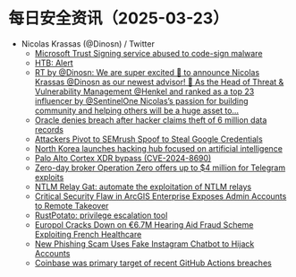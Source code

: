 # 每日安全资讯（2025-03-23）

- Nicolas Krassas (@Dinosn) / Twitter
  - [Microsoft Trust Signing service abused to code-sign malware](https://x.com/Dinosn/status/1903501616915030197)
  - [HTB: Alert](https://x.com/Dinosn/status/1903489450157527352)
  - [RT by @Dinosn: We are super excited 🤩 to announce Nicolas Krassas @Dinosn as our newest advisor! 🥳 As the Head of Threat & Vulnerability Management @Henkel and ranked as a top 23 influencer by @SentinelOne Nicolas’s passion for building community and helping others will be a huge asset to…](https://x.com/bsidesahmedabad/status/1903350688245223471)
  - [Oracle denies breach after hacker claims theft of 6 million data records](https://x.com/Dinosn/status/1903290583340269655)
  - [Attackers Pivot to SEMrush Spoof to Steal Google Credentials](https://x.com/Dinosn/status/1903290517107912911)
  - [North Korea launches hacking hub focused on artificial intelligence](https://x.com/Dinosn/status/1903290450926092743)
  - [Palo Alto Cortex XDR bypass (CVE-2024-8690)](https://x.com/Dinosn/status/1903290407062032881)
  - [Zero-day broker Operation Zero offers up to $4 million for Telegram exploits](https://x.com/Dinosn/status/1903290194486284457)
  - [NTLM Relay Gat: automate the exploitation of NTLM relays](https://x.com/Dinosn/status/1903290098055061563)
  - [Critical Security Flaw in ArcGIS Enterprise Exposes Admin Accounts to Remote Takeover](https://x.com/Dinosn/status/1903289976042782953)
  - [RustPotato: privilege escalation tool](https://x.com/Dinosn/status/1903289908589908172)
  - [Europol Cracks Down on €6.7M Hearing Aid Fraud Scheme Exploiting French Healthcare](https://x.com/Dinosn/status/1903289880362299486)
  - [New Phishing Scam Uses Fake Instagram Chatbot to Hijack Accounts](https://x.com/Dinosn/status/1903289809579151622)
  - [Coinbase was primary target of recent GitHub Actions breaches](https://x.com/Dinosn/status/1903289764469493869)
